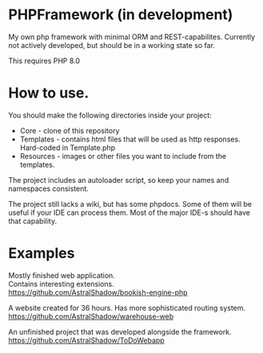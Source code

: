 
# PHPFramework (in development)
My own php framework with minimal ORM and REST-capabilites.
Currently not actively developed, but should be in a working state so far.

This requires PHP 8.0


# How to use.

You should make the following directories inside your project:
* Core - clone of this repository
* Templates - contains html files that will be used as http responses. Hard-coded in Template.php
* Resources - images or other files you want to include from the templates.

The project includes an autoloader script, so keep your names and namespaces consistent.

The project still lacks a wiki, but has some phpdocs.
Some of them will be useful if your IDE can process them.
Most of the major IDE-s should have that capability.


# Examples

Mostly finished web application.  
Contains interesting extensions.  
https://github.com/AstralShadow/bookish-engine-php

A website created for 36 hours. Has more sophisticated routing system.  
https://github.com/AstralShadow/warehouse-web

An unfinished project that was developed alongside the framework.  
https://github.com/AstralShadow/ToDoWebapp
